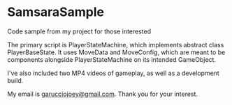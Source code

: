# SamsaraSample
Code sample from my project for those interested

The primary script is PlayerStateMachine, which implements abstract class PlayerBaseState. It uses MoveData and MoveConfig, which are meant to be components alongside PlayerStateMachine on its intended GameObject.

I've also included two MP4 videos of gameplay, as well as a development build.

My email is garucciojoey@gmail.com. Thank you for your interest.


